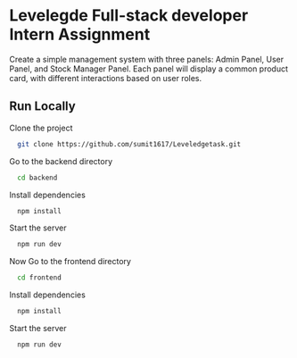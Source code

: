
# Levelegde Full-stack developer Intern Assignment

Create a simple management system with three panels: Admin Panel, User Panel, and Stock
Manager Panel. Each panel will display a common product card, with different interactions
based on user roles.




## Run Locally

Clone the project

```bash
  git clone https://github.com/sumit1617/Leveledgetask.git
```

Go to the backend directory

```bash
  cd backend
```

Install dependencies

```bash
  npm install
```

Start the server

```bash
  npm run dev
```

Now
Go to the frontend directory

```bash
  cd frontend
```

Install dependencies

```bash
  npm install
```

Start the server

```bash
  npm run dev